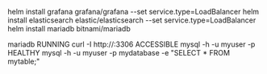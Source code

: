 
helm install grafana grafana/grafana --set service.type=LoadBalancer
helm install elasticsearch elastic/elasticsearch --set service.type=LoadBalancer
helm install mariadb bitnami/mariadb


mariadb
RUNNING
curl -I http://<EXTERNAL-IP>:3306
ACCESSIBLE
mysql -h <EXTERNAL-IP> -u myuser -p
HEALTHY
mysql -h <EXTERNAL-IP> -u myuser -p mydatabase -e "SELECT * FROM mytable;"